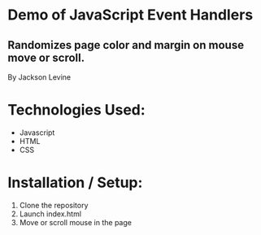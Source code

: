 # Demo of JavaScript Event Handlers
## Randomizes page color and margin on mouse move or scroll.
By Jackson Levine

# Technologies Used:
* Javascript
* HTML
* CSS

# Installation / Setup:
1. Clone the repository
2. Launch index.html
3. Move or scroll mouse in the page